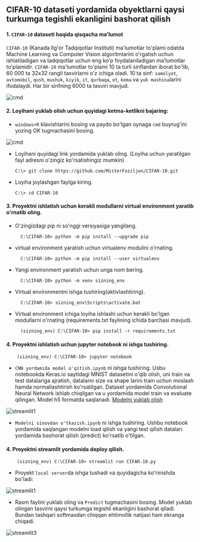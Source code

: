## CIFAR-10 dataseti yordamida obyektlarni qaysi turkumga tegishli ekanligini bashorat qilish

#### 1. ```CIFAR-10``` dataseti haqida qisqacha ma'lumot
```CIFAR-10``` (Kanada Ilg'or Tadqiqotlar Instituti) ma'lumotlar to'plami odatda Machine Learning va Computer Vision algoritmlarini o'rgatish uchun ishlatiladigan va  tadqiqotlar uchun eng koʻp foydalaniladigan maʼlumotlar toʻplamidir. ```CIFAR-10``` ma'lumotlar to'plami 10 ta turli sinflardan iborat bo'lib, 60 000 ta 32x32 rangli tasvirlarni o'z ichiga oladi. 10 ta sinf: ```samolyot```, ```avtomobil```, ```qush```, ```mushuk```, ```kiyik```, ```it```, ```qurbaqa```, ```ot```, ```kema``` va ```yuk mashina```larini ifodalaydi. Har bir sinfning 6000 ta tasviri mavjud.

![cmd](https://github.com/MisterFoziljon/CIFAR-10/blob/main/rasmlar/cifar10.jpg)

#### 2. Loyihani yuklab olish uchun quyidagi ketma-ketlikni bajaring:
  * `windows+R` klavishlarini bosing va paydo bo'lgan oynaga `cmd` buyrug'ini yozing OK tugmachasini bosing.
  
  ![cmd](https://github.com/MisterFoziljon/CIFAR-10/blob/main/rasmlar/cmd.png)

  * Loyihani quyidagi link yordamida yuklab oling. (Loyiha uchun yaratilgan fayl adresni o'zingiz ko'rsatishingiz mumkin)

        C:\> git clone https://github.com/MisterFoziljon/CIFAR-10.git

  * Loyiha joylashgan faylga kiring.
         
        C:\> cd CIFAR-10


#### 3. Proyektni ishlatish uchun kerakli modullarni virtual environment yaratib o'rnatib oling.
* O'zingizdagi pip ni so'nggi versiyasiga yangilang.

        C:\CIFAR-10> python -m pip install --upgrade pip
        
* virtual environment yaratish uchun virtualenv modulini o'rnating.
        
        C:\CIFAR-10> python -m pip install --user virtualenv

* Yangi environment yaratish uchun unga nom bering.
        
        C:\CIFAR-10> python -m venv sizning_env
        
* Virtual environmentni ishga tushiring(aktivlashtiring).
        
        C:\CIFAR-10> sizning_env\Scripts\activate.bat
        
* Virtual environment ichiga loyiha ishlashi uchun kerakli bo'lgan modullarni o'rnating (requirements.txt faylining ichida barchasi mavjud).
        
        (sizning_env) C:\CIFAR-10> pip install -r requirements.txt


#### 4. Proyektni ishlatish uchun jupyter notebook ni ishga tushiring.

        (sizning_env) C:\CIFAR-10> jupyter notebook
        
  * ```CNN yordamida model o'qitish.ipynb``` ni ishga tushiring. Usbu notebookda Keras.io saytidagi MNIST datasetini o'qib olish, uni train va test datalariga ajratish, datalarni size va shape larini train uchun moslash hamda normallashtirish ko'rsatilgan. Dataset yordamida Convolutional Neural Network ishlab chiqilgan va u yordamida model train va evaluate qilingan. Model h5 formatda saqlanadi. [Modelni yuklab olish](https://drive.google.com/file/d/1G4IpTNDNCBSTdUSiYutLXkzV2y7eBm_V/view?usp=share_link)
  
![streamlit1](https://github.com/MisterFoziljon/CIFAR-10/blob/main/rasmlar/graphic.png)
  
  * ```Modelni sinovdan o'tkazish.ipynb``` ni ishga tushiring. Ushbu notebook yordamida saqlangan modelni load qilish va yangi test qilish datalari yordamida bashorat qilish (predict) ko'rsatib o'tilgan.


#### 4. Proyektni streamlit yordamida deploy qilish.

        (sizning_env) C:\CIFAR-10> streamlit run CIFAR-10.py

  * Proyekt ```local server```da ishga tushadi va quyidagicha ko'rinishda bo'ladi:


![streamlit1](https://github.com/MisterFoziljon/CIFAR-10/blob/main/rasmlar/streamlit1.png)
  
  * Rasm faylini yuklab oling va ```Predict``` tugmachasini bosing. Model yuklab olingan tasvirni qaysi turkumga tegishli ekanligini bashorat qiladi. Bundan tashqari softmaxdan chiqqan ehtimollik natijasi ham ekranga chiqadi.


![streamlit3](https://github.com/MisterFoziljon/CIFAR-10/blob/main/rasmlar/streamlit2.png)
